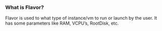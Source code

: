### What is Flavor?
Flavor is used to what type of instance/vm to run or launch by the user. It has some parameters like RAM, VCPU’s, RootDisk, etc.

